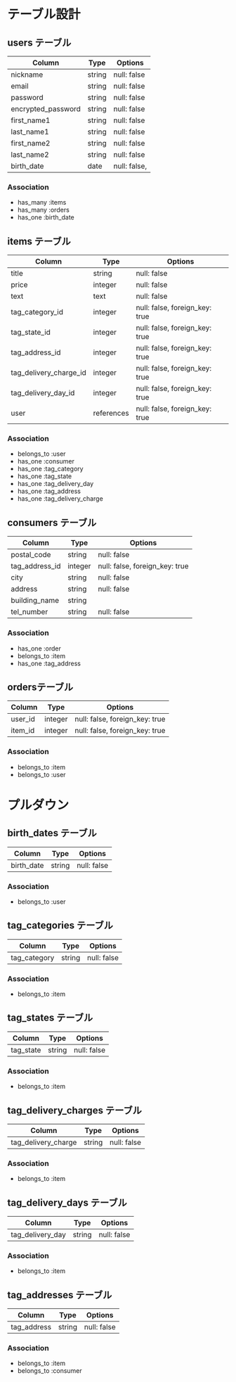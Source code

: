 # テーブル設計


## users テーブル

| Column             | Type       | Options                        |
| ------------------ | ---------- | ------------------------------ |
| nickname           | string     | null: false                    |
| email              | string     | null: false                    |
| password           | string     | null: false                    |
| encrypted_password | string     | null: false                    |
| first_name1        | string     | null: false                    |
| last_name1         | string     | null: false                    |
| first_name2        | string     | null: false                    |
| last_name2         | string     | null: false                    |
| birth_date         | date       | null: false,                   |

### Association
- has_many :items
- has_many :orders
- has_one :birth_date


## items テーブル

| Column                 | Type       | Options                        |
| ---------------------- | ---------- | ------------------------------ |
| title                  | string     | null: false                    |
| price                  | integer    | null: false                    |
| text                   | text       | null: false                    |
| tag_category_id        | integer    | null: false, foreign_key: true |
| tag_state_id           | integer    | null: false, foreign_key: true |
| tag_address_id         | integer    | null: false, foreign_key: true |
| tag_delivery_charge_id | integer    | null: false, foreign_key: true |
| tag_delivery_day_id    | integer    | null: false, foreign_key: true |
| user                   | references | null: false, foreign_key: true |

### Association

- belongs_to :user
- has_one :consumer
- has_one :tag_category
- has_one :tag_state
- has_one :tag_delivery_day
- has_one :tag_address
- has_one :tag_delivery_charge

## consumers テーブル

| Column         | Type       | Options                        |
| -------------- | ---------- | ------------------------------ |
| postal_code    | string     | null: false                    |
| tag_address_id | integer    | null: false, foreign_key: true |
| city           | string     | null: false                    |
| address        | string     | null: false                    |
| building_name  | string     |                                |
| tel_number     | string     | null: false                    |

### Association

- has_one :order
- belongs_to :item
- has_one :tag_address

## ordersテーブル
| Column        | Type       | Options                        |
| ------------- | ---------- | ------------------------------ |
| user_id       | integer    | null: false, foreign_key: true |
| item_id       | integer    | null: false, foreign_key: true |

### Association

- belongs_to :item
- belongs_to :user




# プルダウン

## birth_dates テーブル

| Column   | Type       | Options                        |
| -------- | ---------- | ------------------------------ |
| birth_date | string     | null: false                    |

### Association
- belongs_to :user




## tag_categories テーブル

| Column       | Type       | Options                        |
| ------------ | ---------- | ------------------------------ |
| tag_category | string     | null: false                    |

### Association

- belongs_to :item


## tag_states テーブル

| Column       | Type       | Options                        |
| ------------ | ---------- | ------------------------------ |
| tag_state    | string     | null: false                    |

### Association

- belongs_to :item


## tag_delivery_charges テーブル

| Column                | Type       | Options                        |
| --------------------- | ---------- | ------------------------------ |
| tag_delivery_charge   | string     | null: false                    |

### Association

- belongs_to :item


## tag_delivery_days テーブル

| Column                | Type       | Options                        |
| --------------------- | ---------- | ------------------------------ |
| tag_delivery_day      | string     | null: false                    |

### Association

- belongs_to :item

## tag_addresses テーブル

| Column                | Type       | Options                        |
| --------------------- | ---------- | ------------------------------ |
| tag_address           | string     | null: false                    |

### Association

- belongs_to :item
- belongs_to :consumer

